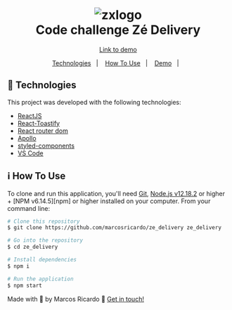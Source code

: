 <h1 align="center">
    <img alt="zxlogo" src="https://courier-images-web.imgix.net/static/img/small-logo.png?auto=compress,format&fit=max&w=undefined&h=undefined&dpr=2&fm=png" />
    <br>
    Code challenge Zé Delivery
</h1>

<p align="center">
  <a href="https://www.codechallengezxmarcos.com.br" target="_blank">
    Link to demo
  </a>
</p>

<p align="center">
  <a href="#rocket-technologies">Technologies</a>&nbsp;&nbsp;&nbsp;|&nbsp;&nbsp;&nbsp;
  <a href="#information_source-how-to-use">How To Use</a>&nbsp;&nbsp;&nbsp;|&nbsp;&nbsp;&nbsp;
  <a href="https://www.codechallengezxmarcos.com.br" target="_blank">Demo</a>&nbsp;&nbsp;&nbsp;|&nbsp;&nbsp;&nbsp;
</p>

## :rocket: Technologies

This project was developed with the following technologies:

-  [ReactJS](https://reactjs.org)
-  [React-Toastify](https://fkhadra.github.io/react-toastify/introduction)
-  [React router dom](https://reactrouter.com/web/guides/quick-start)
-  [Apollo](https://www.apollographql.com/docs/react)
-  [styled-components](https://www.styled-components.com)
-  [VS Code](https://code.visualstudio.com)
## :information_source: How To Use

To clone and run this application, you'll need [Git](https://git-scm.com), [Node.js v12.18.2][nodejs] or higher + [NPM v6.14.5][npm] or higher installed on your computer. From your command line:

```bash
# Clone this repository
$ git clone https://github.com/marcosricardo/ze_delivery ze_delivery

# Go into the repository
$ cd ze_delivery

# Install dependencies
$ npm i

# Run the application
$ npm start
```

Made with 💛 by Marcos Ricardo :wave: [Get in touch!](https://www.linkedin.com/in/marcosricardo0101/)

[nodejs]: https://nodejs.org/
[https://www.npmjs.com/]: https://yarnpkg.com/
